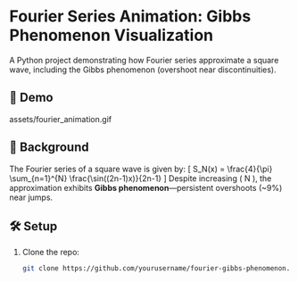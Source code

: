 # Fourier Series Animation: Gibbs Phenomenon Visualization

A Python project demonstrating how Fourier series approximate a square wave, including the Gibbs phenomenon (overshoot near discontinuities).

## 🎥 Demo  
assets/fourier_animation.gif

## 📖 Background  
The Fourier series of a square wave is given by:
\[
S_N(x) = \frac{4}{\pi} \sum_{n=1}^{N} \frac{\sin((2n-1)x)}{2n-1}
\]
Despite increasing \( N \), the approximation exhibits **Gibbs phenomenon**—persistent overshoots (~9%) near jumps.

## 🛠️ Setup  
1. Clone the repo:
   ```bash
   git clone https://github.com/yourusername/fourier-gibbs-phenomenon.git
